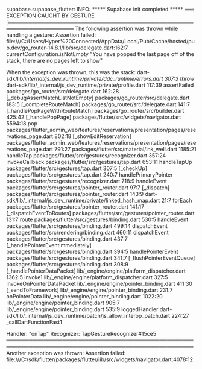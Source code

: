 supabase.supabase_flutter: INFO: ***** Supabase init completed ***** 
══╡ EXCEPTION CAUGHT BY GESTURE ╞═══════════════════════════════════════════════════════════════════
The following assertion was thrown while handling a gesture:
Assertion failed:
file:///C:/Users/Hyper%20Connected/AppData/Local/Pub/Cache/hosted/pub.dev/go_router-14.8.1/lib/src/delegate.dart:162:7
currentConfiguration.isNotEmpty
"You have popped the last page off of the stack, there are no pages left to show"

When the exception was thrown, this was the stack:
dart-sdk/lib/_internal/js_dev_runtime/private/ddc_runtime/errors.dart 307:3                        throw_
dart-sdk/lib/_internal/js_dev_runtime/private/profile.dart 117:39                                  assertFailed
packages/go_router/src/delegate.dart 162:28                                                        [_debugAssertMatchListNotEmpty]
packages/go_router/src/delegate.dart 183:5                                                         [_completeRouteMatch]
packages/go_router/src/delegate.dart 141:7                                                         [_handlePopPageWithRouteMatch]
packages/go_router/src/builder.dart 425:42                                                         [_handlePopPage]
packages/flutter/src/widgets/navigator.dart 5594:18                                                pop
packages/flutter_admin_web/features/reservations/presentation/pages/reservations_page.dart 802:18  [_showEditReservation]
packages/flutter_admin_web/features/reservations/presentation/pages/reservations_page.dart 791:27  <fn>
packages/flutter/src/material/ink_well.dart 1185:21                                                handleTap
packages/flutter/src/gestures/recognizer.dart 357:24                                               invokeCallback
packages/flutter/src/gestures/tap.dart 653:11                                                      handleTapUp
packages/flutter/src/gestures/tap.dart 307:5                                                       [_checkUp]
packages/flutter/src/gestures/tap.dart 240:7                                                       handlePrimaryPointer
packages/flutter/src/gestures/recognizer.dart 718:9                                                handleEvent
packages/flutter/src/gestures/pointer_router.dart 97:7                                             [_dispatch]
packages/flutter/src/gestures/pointer_router.dart 143:9                                            <fn>
dart-sdk/lib/_internal/js_dev_runtime/private/linked_hash_map.dart 21:7                            forEach
packages/flutter/src/gestures/pointer_router.dart 141:17                                           [_dispatchEventToRoutes]
packages/flutter/src/gestures/pointer_router.dart 131:7                                            route
packages/flutter/src/gestures/binding.dart 530:5                                                   handleEvent
packages/flutter/src/gestures/binding.dart 499:14                                                  dispatchEvent
packages/flutter/src/rendering/binding.dart 460:11                                                 dispatchEvent
packages/flutter/src/gestures/binding.dart 437:7                                                   [_handlePointerEventImmediately]
packages/flutter/src/gestures/binding.dart 394:5                                                   handlePointerEvent
packages/flutter/src/gestures/binding.dart 341:7                                                   [_flushPointerEventQueue]
packages/flutter/src/gestures/binding.dart 308:9                                                   [_handlePointerDataPacket]
lib/_engine/engine/platform_dispatcher.dart 1362:5                                                 invoke1
lib/_engine/engine/platform_dispatcher.dart 327:5                                                  invokeOnPointerDataPacket
lib/_engine/engine/pointer_binding.dart 411:30                                                     [_sendToFramework]
lib/_engine/engine/pointer_binding.dart 231:7                                                      onPointerData
lib/_engine/engine/pointer_binding.dart 1022:20                                                    <fn>
lib/_engine/engine/pointer_binding.dart 905:7                                                      <fn>
lib/_engine/engine/pointer_binding.dart 535:9                                                      loggedHandler
dart-sdk/lib/_internal/js_dev_runtime/patch/js_allow_interop_patch.dart 224:27                     _callDartFunctionFast1

Handler: "onTap"
Recognizer:
  TapGestureRecognizer#15ce5
════════════════════════════════════════════════════════════════════════════════════════════════════
Another exception was thrown: Assertion failed: file:///C:/sdk/flutter/packages/flutter/lib/src/widgets/navigator.dart:4078:12
